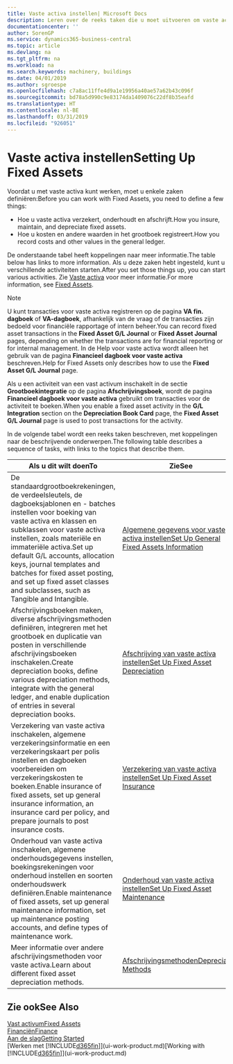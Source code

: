 ```yaml
---
title: Vaste activa instellen| Microsoft Docs
description: Leren over de reeks taken die u moet uitvoeren om vaste activa in te stellen, zoals machines of gebouwen.
documentationcenter: ''
author: SorenGP
ms.service: dynamics365-business-central
ms.topic: article
ms.devlang: na
ms.tgt_pltfrm: na
ms.workload: na
ms.search.keywords: machinery, buildings
ms.date: 04/01/2019
ms.author: sgroespe
ms.openlocfilehash: c7a8ac11ffe4d9a1e19956a40ae57a62b43c096f
ms.sourcegitcommit: bd78a5d990c9e83174da1409076c22df8b35eafd
ms.translationtype: HT
ms.contentlocale: nl-BE
ms.lasthandoff: 03/31/2019
ms.locfileid: "926051"
---
```

# <a name="setting-up-fixed-assets"></a><span data-ttu-id="db8c5-103">Vaste activa instellen</span><span class="sxs-lookup"><span data-stu-id="db8c5-103">Setting Up Fixed Assets</span></span>
<span data-ttu-id="db8c5-104">Voordat u met vaste activa kunt werken, moet u enkele zaken definiëren:</span><span class="sxs-lookup"><span data-stu-id="db8c5-104">Before you can work with Fixed Assets, you need to define a few things:</span></span>  

* <span data-ttu-id="db8c5-105">Hoe u vaste activa verzekert, onderhoudt en afschrijft.</span><span class="sxs-lookup"><span data-stu-id="db8c5-105">How you insure, maintain, and depreciate fixed assets.</span></span>  
* <span data-ttu-id="db8c5-106">Hoe u kosten en andere waarden in het grootboek registreert.</span><span class="sxs-lookup"><span data-stu-id="db8c5-106">How you record costs and other values in the general ledger.</span></span>  

<span data-ttu-id="db8c5-107">De onderstaande tabel heeft koppelingen naar meer informatie.</span><span class="sxs-lookup"><span data-stu-id="db8c5-107">The table below has links to more information.</span></span> <span data-ttu-id="db8c5-108">Als u deze zaken hebt ingesteld, kunt u verschillende activiteiten starten.</span><span class="sxs-lookup"><span data-stu-id="db8c5-108">After you set those things up, you can start various activities.</span></span> <span data-ttu-id="db8c5-109">Zie [Vaste activa](fa-manage.md) voor meer informatie.</span><span class="sxs-lookup"><span data-stu-id="db8c5-109">For more information, see [Fixed Assets](fa-manage.md).</span></span>  

> [!NOTE]  
>   <span data-ttu-id="db8c5-110">U kunt transacties voor vaste activa registreren op de pagina **VA fin. dagboek** of **VA-dagboek**, afhankelijk van de vraag of de transacties zijn bedoeld voor financiële rapportage of intern beheer.</span><span class="sxs-lookup"><span data-stu-id="db8c5-110">You can record fixed asset transactions in the **Fixed Asset G/L Journal** or **Fixed Asset Journal** pages, depending on whether the transactions are for financial reporting or for internal management.</span></span> <span data-ttu-id="db8c5-111">In de Help voor vaste activa wordt alleen het gebruik van de pagina **Financieel dagboek voor vaste activa** beschreven.</span><span class="sxs-lookup"><span data-stu-id="db8c5-111">Help for Fixed Assets only describes how to use the **Fixed Asset G/L Journal** page.</span></span>  

<span data-ttu-id="db8c5-112">Als u een activiteit van een vast activum inschakelt in de sectie **Grootboekintegratie** op de pagina **Afschrijvingsboek**, wordt de pagina **Financieel dagboek voor vaste activa** gebruikt om transacties voor de activiteit te boeken.</span><span class="sxs-lookup"><span data-stu-id="db8c5-112">When you enable a fixed asset activity in the **G/L Integration** section on the **Depreciation Book Card** page, the **Fixed Asset G/L Journal** page is used to post transactions for the activity.</span></span>

<span data-ttu-id="db8c5-113">In de volgende tabel wordt een reeks taken beschreven, met koppelingen naar de beschrijvende onderwerpen.</span><span class="sxs-lookup"><span data-stu-id="db8c5-113">The following table describes a sequence of tasks, with links to the topics that describe them.</span></span>  

| <span data-ttu-id="db8c5-114">Als u dit wilt doen</span><span class="sxs-lookup"><span data-stu-id="db8c5-114">To</span></span> | <span data-ttu-id="db8c5-115">Zie</span><span class="sxs-lookup"><span data-stu-id="db8c5-115">See</span></span> |
| --- | --- |
| <span data-ttu-id="db8c5-116">De standaardgrootboekrekeningen, de verdeelsleutels, de dagboeksjablonen en - batches instellen voor boeking van vaste activa en klassen en subklassen voor vaste activa instellen, zoals materiële en immateriële activa.</span><span class="sxs-lookup"><span data-stu-id="db8c5-116">Set up default G/L accounts, allocation keys, journal templates and batches for fixed asset posting, and set up fixed asset classes and subclasses, such as Tangible and Intangible.</span></span> |[<span data-ttu-id="db8c5-117">Algemene gegevens voor vaste activa instellen</span><span class="sxs-lookup"><span data-stu-id="db8c5-117">Set Up General Fixed Assets Information</span></span>](fa-how-setup-general.md) |
| <span data-ttu-id="db8c5-118">Afschrijvingsboeken maken, diverse afschrijvingsmethoden definiëren, integreren met het grootboek en duplicatie van posten in verschillende afschrijvingsboeken inschakelen.</span><span class="sxs-lookup"><span data-stu-id="db8c5-118">Create depreciation books, define various depreciation methods, integrate with the general ledger, and enable duplication of entries in several depreciation books.</span></span> |[<span data-ttu-id="db8c5-119">Afschrijving van vaste activa instellen</span><span class="sxs-lookup"><span data-stu-id="db8c5-119">Set Up Fixed Asset Depreciation</span></span>](fa-how-setup-depreciation.md) |
| <span data-ttu-id="db8c5-120">Verzekering van vaste activa inschakelen, algemene verzekeringsinformatie en een verzekeringskaart per polis instellen en dagboeken voorbereiden om verzekeringskosten te boeken.</span><span class="sxs-lookup"><span data-stu-id="db8c5-120">Enable insurance of fixed assets, set up general insurance information, an insurance card per policy, and prepare journals to post insurance costs.</span></span> |[<span data-ttu-id="db8c5-121">Verzekering van vaste activa instellen</span><span class="sxs-lookup"><span data-stu-id="db8c5-121">Set Up Fixed Asset Insurance</span></span>](fa-how-setup-insurance.md) |
| <span data-ttu-id="db8c5-122">Onderhoud van vaste activa inschakelen, algemene onderhoudsgegevens instellen, boekingsrekeningen voor onderhoud instellen en soorten onderhoudswerk definiëren.</span><span class="sxs-lookup"><span data-stu-id="db8c5-122">Enable maintenance of fixed assets, set up general maintenance information, set up maintenance posting accounts, and define types of maintenance work.</span></span> |[<span data-ttu-id="db8c5-123">Onderhoud van vaste activa instellen</span><span class="sxs-lookup"><span data-stu-id="db8c5-123">Set Up Fixed Asset Maintenance</span></span>](fa-how-setup-maintenance.md) |
| <span data-ttu-id="db8c5-124">Meer informatie over andere afschrijvingsmethoden voor vaste activa.</span><span class="sxs-lookup"><span data-stu-id="db8c5-124">Learn about different fixed asset depreciation methods.</span></span> |[<span data-ttu-id="db8c5-125">Afschrijvingsmethoden</span><span class="sxs-lookup"><span data-stu-id="db8c5-125">Depreciation Methods</span></span>](fa-depreciation-methods.md) |

## <a name="see-also"></a><span data-ttu-id="db8c5-126">Zie ook</span><span class="sxs-lookup"><span data-stu-id="db8c5-126">See Also</span></span>
[<span data-ttu-id="db8c5-127">Vast activum</span><span class="sxs-lookup"><span data-stu-id="db8c5-127">Fixed Assets</span></span>](fa-manage.md)  
[<span data-ttu-id="db8c5-128">Financiën</span><span class="sxs-lookup"><span data-stu-id="db8c5-128">Finance</span></span>](finance.md)  
[<span data-ttu-id="db8c5-129">Aan de slag</span><span class="sxs-lookup"><span data-stu-id="db8c5-129">Getting Started</span></span>](product-get-started.md)  
<span data-ttu-id="db8c5-130">[Werken met [!INCLUDE[d365fin](includes/d365fin_md.md)]](ui-work-product.md)</span><span class="sxs-lookup"><span data-stu-id="db8c5-130">[Working with [!INCLUDE[d365fin](includes/d365fin_md.md)]](ui-work-product.md)</span></span>
